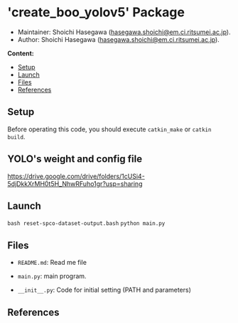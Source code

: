 # 'create_boo_yolov5' Package

*   Maintainer: Shoichi Hasegawa ([hasegawa.shoichi@em.ci.ritsumei.ac.jp](mailto:hasegawa.shoichi@em.ci.ritsumei.ac.jp)).
*   Author: Shoichi Hasegawa ([hasegawa.shoichi@em.ci.ritsumei.ac.jp](mailto:hasegawa.shoichi@em.ci.ritsumei.ac.jp)).

**Content:**

*   [Setup](#Setup)
*   [Launch](#launch)
*   [Files](#files)
*   [References](#References)


## Setup
Before operating this code, you should execute `catkin_make` or `catkin build`.

## YOLO's weight and config file
https://drive.google.com/drive/folders/1cUSi4-5djDkkXrMH0t5H_NhwRFuho1gr?usp=sharing

## Launch
`bash reset-spco-dataset-output.bash`
`python main.py`

## Files
 - `README.md`: Read me file

 - `main.py`: main program.

 - `__init__.py`: Code for initial setting (PATH and parameters)

## References

